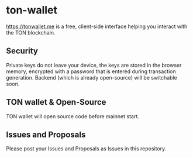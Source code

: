 # ton-wallet
https://tonwallet.me is a free, client-side interface helping you interact with the TON blockchain.

## Security
Private keys do not leave your device, the keys are stored in the browser memory, encrypted with a password that is entered during transaction generation. Backend (which is already open-source) will be switchable soon.

## TON wallet & Open-Source
TON wallet will open source code before mainnet start.

## Issues and Proposals
Please post your Issues and Proposals as Issues in this repository.

